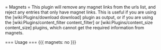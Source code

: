 = Magnets =
This plugin will remove any magnet links from the urls list, and reject any entries that only have magnet links. This is useful if you are using the [wiki:Plugins/download download] plugin as output, or if you are using the [wiki:Plugins/content_filter content_filter] or [wiki:Plugins/content_size content_size] plugins, which cannot get the required information from magnets.

=== Usage ===
{{{
magnets: no
}}} 